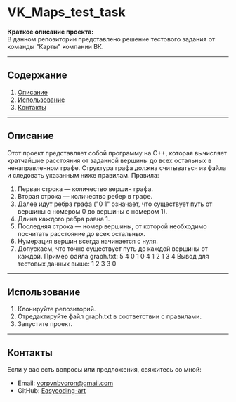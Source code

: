 # VK_Maps_test_task

**Краткое описание проекта:**  
В данном репозитории представлено решение тестового задания от команды "Карты" компании ВК.

---

## Содержание
1. [Описание](#описание)
2. [Использование](#использование)
3. [Контакты](#контакты)

---

## Описание
Этот проект представляет собой программу на C++, которая вычисляет кратчайшие расстояния от заданной вершины до всех остальных в ненаправленном графе.
Структура графа должна считываться из файла и следовать указанным ниже правилам.
Правила:
1. Первая строка — количество вершин графа.
2. Вторая строка — количество ребер в графе.
3. Далее идут ребра графа ("0 1" означает, что существует путь от вершины с номером 0 до вершины с номером 1).
4. Длина каждого ребра равна 1.
5. Последняя строка — номер вершины, от которой необходимо посчитать расстояние до всех остальных.
6. Нумерация вершин всегда начинается с нуля.
7. Допускаем, что точно существует путь до каждой вершины от каждой.
Пример файла graph.txt:
5
4
0 1
0 4
1 2
1 3
4
Вывод для тестовых данных выше:
1
2
3
3
0
---

## Использование
1. Клонируйте репозиторий.
2. Отредактируйте файл graph.txt в соответствии с правилами.
3. Запустите проект.
---

## Контакты

Если у вас есть вопросы или предложения, свяжитесь со мной:

- Email: vorpvnbvoron@gmail.com
- GitHub: [Easycoding-art](https://github.com/Easycoding-art)
